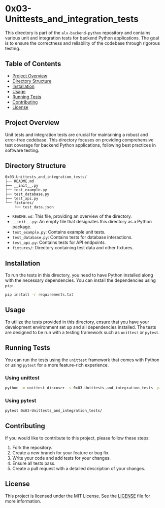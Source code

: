 # 0x03-Unittests_and_integration_tests

This directory is part of the `alx-backend-python` repository and contains various unit and integration tests for backend Python applications. The goal is to ensure the correctness and reliability of the codebase through rigorous testing.

## Table of Contents

- [Project Overview](#project-overview)
- [Directory Structure](#directory-structure)
- [Installation](#installation)
- [Usage](#usage)
- [Running Tests](#running-tests)
- [Contributing](#contributing)
- [License](#license)

## Project Overview

Unit tests and integration tests are crucial for maintaining a robust and error-free codebase. This directory focuses on providing comprehensive test coverage for backend Python applications, following best practices in software testing.

## Directory Structure

```
0x03-Unittests_and_integration_tests/
├── README.md
├── __init__.py
├── test_example.py
├── test_database.py
├── test_api.py
└── fixtures/
    └── test_data.json
```

- `README.md`: This file, providing an overview of the directory.
- `__init__.py`: An empty file that designates this directory as a Python package.
- `test_example.py`: Contains example unit tests.
- `test_database.py`: Contains tests for database interactions.
- `test_api.py`: Contains tests for API endpoints.
- `fixtures/`: Directory containing test data and other fixtures.

## Installation

To run the tests in this directory, you need to have Python installed along with the necessary dependencies. You can install the dependencies using `pip`:

```bash
pip install -r requirements.txt
```

## Usage

To utilize the tests provided in this directory, ensure that you have your development environment set up and all dependencies installed. The tests are designed to be run with a testing framework such as `unittest` or `pytest`.

## Running Tests

You can run the tests using the `unittest` framework that comes with Python or using `pytest` for a more feature-rich experience.

### Using unittest

```bash
python -m unittest discover -s 0x03-Unittests_and_integration_tests -p 'test_*.py'
```

### Using pytest

```bash
pytest 0x03-Unittests_and_integration_tests/
```

## Contributing

If you would like to contribute to this project, please follow these steps:

1. Fork the repository.
2. Create a new branch for your feature or bug fix.
3. Write your code and add tests for your changes.
4. Ensure all tests pass.
5. Create a pull request with a detailed description of your changes.

## License

This project is licensed under the MIT License. See the [LICENSE](../LICENSE) file for more information.
